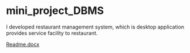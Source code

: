 # mini_project_DBMS
 I developed restaurant management system, which is desktop application provides service facility to restaurant.

[Readme.docx](https://github.com/Deeksha-A-H/mini_project_DBMS/files/11170507/Readme.docx)



